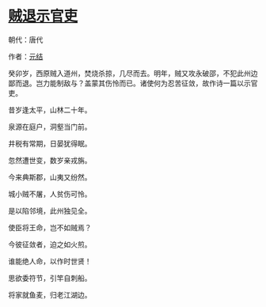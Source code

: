 # [贼退示官吏](http://so.gushiwen.org/view_12212.aspx)

朝代：唐代

作者：[元结](http://so.gushiwen.org/author_79.aspx)

<p><span style="font-family:KaiTi_GB2312;">癸卯岁，西原贼入道州，焚烧杀掠，几尽而去。明年，贼又攻永破邵，不犯此州边鄙而退。岂力能制敌与？盖蒙其伤怜而已。诸使何为忍苦征敛，故作诗一篇以示官吏。</span></p><p>昔岁逢太平，山林二十年。

泉源在庭户，洞壑当门前。

井税有常期，日晏犹得眠。

忽然遭世变，数岁亲戎旃。

今来典斯郡，山夷又纷然。

城小贼不屠，人贫伤可怜。

是以陷邻境，此州独见全。

使臣将王命，岂不如贼焉？

今彼征敛者，迫之如火煎。

谁能绝人命，以作时世贤！

思欲委符节，引竿自刺船。

将家就鱼麦，归老江湖边。</p>

